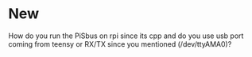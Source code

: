 # New

How do you run the PiSbus on rpi since its cpp and do you use usb port coming from teensy or RX/TX since you mentioned (/dev/ttyAMA0)?
